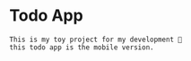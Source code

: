 # Todo App

    This is my toy project for my development 🚀
    this todo app is the mobile version.